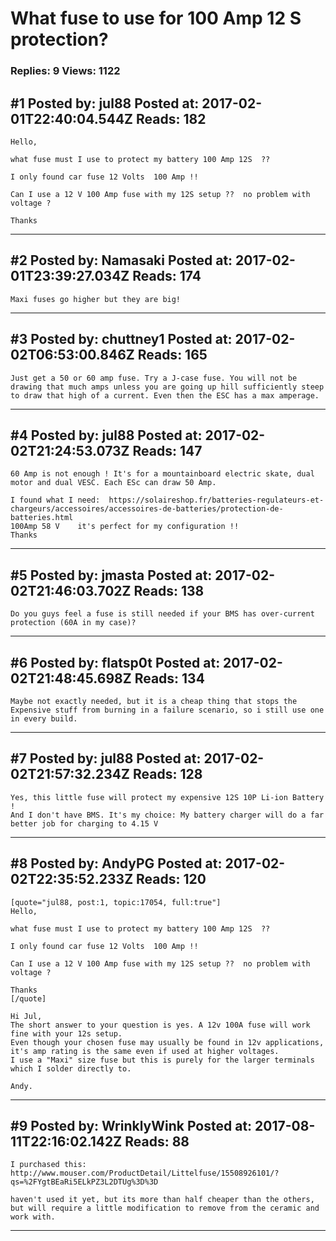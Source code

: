 # What fuse to use for 100 Amp 12 S protection?

### Replies: 9 Views: 1122

## \#1 Posted by: jul88 Posted at: 2017-02-01T22:40:04.544Z Reads: 182

```
Hello,

what fuse must I use to protect my battery 100 Amp 12S  ??

I only found car fuse 12 Volts  100 Amp !!

Can I use a 12 V 100 Amp fuse with my 12S setup ??  no problem with voltage ?

Thanks
```

---
## \#2 Posted by: Namasaki Posted at: 2017-02-01T23:39:27.034Z Reads: 174

```
Maxi fuses go higher but they are big!
```

---
## \#3 Posted by: chuttney1 Posted at: 2017-02-02T06:53:00.846Z Reads: 165

```
Just get a 50 or 60 amp fuse. Try a J-case fuse. You will not be drawing that much amps unless you are going up hill sufficiently steep to draw that high of a current. Even then the ESC has a max amperage.
```

---
## \#4 Posted by: jul88 Posted at: 2017-02-02T21:24:53.073Z Reads: 147

```
60 Amp is not enough ! It's for a mountainboard electric skate, dual motor and dual VESC. Each ESc can draw 50 Amp.

I found what I need:  https://solaireshop.fr/batteries-regulateurs-et-chargeurs/accessoires/accessoires-de-batteries/protection-de-batteries.html
100Amp 58 V    it's perfect for my configuration !!
Thanks
```

---
## \#5 Posted by: jmasta Posted at: 2017-02-02T21:46:03.702Z Reads: 138

```
Do you guys feel a fuse is still needed if your BMS has over-current protection (60A in my case)?
```

---
## \#6 Posted by: flatsp0t Posted at: 2017-02-02T21:48:45.698Z Reads: 134

```
Maybe not exactly needed, but it is a cheap thing that stops the Expensive stuff from burning in a failure scenario, so i still use one in every build.
```

---
## \#7 Posted by: jul88 Posted at: 2017-02-02T21:57:32.234Z Reads: 128

```
Yes, this little fuse will protect my expensive 12S 10P Li-ion Battery !
And I don't have BMS. It's my choice: My battery charger will do a far better job for charging to 4.15 V
```

---
## \#8 Posted by: AndyPG Posted at: 2017-02-02T22:35:52.233Z Reads: 120

```
[quote="jul88, post:1, topic:17054, full:true"]
Hello,

what fuse must I use to protect my battery 100 Amp 12S  ??

I only found car fuse 12 Volts  100 Amp !!

Can I use a 12 V 100 Amp fuse with my 12S setup ??  no problem with voltage ?

Thanks
[/quote]

Hi Jul,
The short answer to your question is yes. A 12v 100A fuse will work fine with your 12s setup.
Even though your chosen fuse may usually be found in 12v applications, it's amp rating is the same even if used at higher voltages.
I use a "Maxi" size fuse but this is purely for the larger terminals which I solder directly to. 

Andy.
```

---
## \#9 Posted by: WrinklyWink Posted at: 2017-08-11T22:16:02.142Z Reads: 88

```
I purchased this: http://www.mouser.com/ProductDetail/Littelfuse/15508926101/?qs=%2FYgtBEaRi5ELkPZ3L2DTUg%3D%3D

haven't used it yet, but its more than half cheaper than the others, but will require a little modification to remove from the ceramic and work with.
```

---
